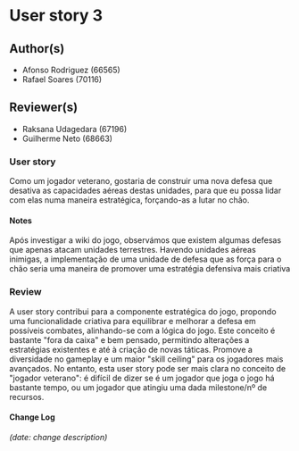 # User story 3

## Author(s)

- Afonso Rodriguez (66565)
- Rafael Soares (70116)

## Reviewer(s)

- Raksana Udagedara (67196)
- Guilherme Neto (68663)

### User story

Como um jogador veterano, gostaria de construir uma nova defesa que desativa as capacidades aéreas destas unidades, para que eu possa lidar com elas numa maneira estratégica, forçando-as a lutar no chão.

#### Notes

Após investigar a wiki do jogo, observámos que existem algumas defesas que apenas atacam unidades terrestres. Havendo unidades aéreas inimigas, a implementação de uma unidade de defesa que as força para o chão seria uma maneira de promover uma estratégia defensiva mais criativa

### Review
A user story contribui para a componente estratégica do jogo, propondo uma funcionalidade criativa para equilibrar e melhorar a defesa em possíveis combates, alinhando-se com a lógica do jogo.
Este conceito é bastante "fora da caixa" e bem pensado, permitindo alterações a estratégias existentes e até à criação de novas táticas. Promove a diversidade no gameplay e um maior "skill ceiling" para os jogadores mais avançados.
No entanto, esta user story pode ser mais clara no conceito de "jogador veterano": é difícil de dizer se é um jogador que joga o jogo há bastante tempo, ou um jogador que atingiu uma dada milestone/nº de recursos.

#### Change Log

*(date: change description)*

